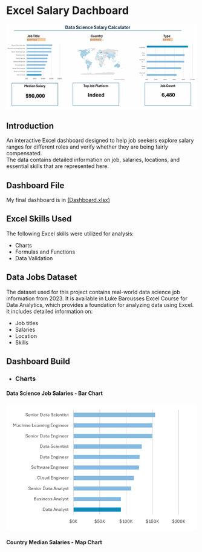 # Excel Salary Dachboard

![Dashboard Analysis](./images/dashboard.gif)
## Introduction
An interactive Excel dashboard designed to help job seekers explore salary ranges for different roles and verify whether they are being fairly compensated.  
The data contains detailed information on job, salaries, locations, and essential skills that are represented here.

## Dashboard File

My final dashboard is in [(Dashboard.xlsx)](Dashboard.xlsx)

## Excel Skills Used
The following Excel skills were utilized for analysis:

- Charts
- Formulas and Functions
- Data Validation

## Data Jobs Dataset
The dataset used for this project contains real-world data science job information from 2023. It is available in Luke Barousses Excel Course for Data Analytics, which provides a foundation for analyzing data using Excel. It includes detailed information on:

- Job titles
- Salaries
- Location
- Skills

## Dashboard Build

 - ### Charts

 #### Data Science Job Salaries - Bar Chart

 ![Salaries](images/Salaries_US.PNG)
 
 #### Country Median Salaries - Map Chart

 